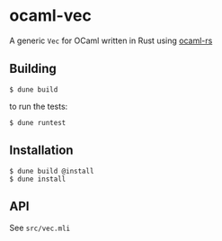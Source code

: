 # ocaml-vec

A generic `Vec` for OCaml written in Rust using [ocaml-rs](https://github.com/zshipko/ocaml-rs)

## Building

```
$ dune build
```

to run the tests:

```
$ dune runtest
```

## Installation

```
$ dune build @install
$ dune install
```

## API

See `src/vec.mli`

